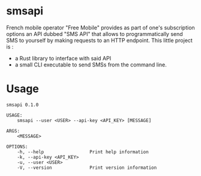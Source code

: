 # smsapi

French mobile operator "Free Mobile" provides as part of one's subscription options an API dubbed "SMS API" that allows to programmatically send SMS to yourself by making requests to an HTTP endpoint.
This little project is :
 - a Rust library to interface with said API
 - a small CLI executable to send SMSs from the command line.
 
# Usage

```
smsapi 0.1.0

USAGE:
    smsapi --user <USER> --api-key <API_KEY> [MESSAGE]

ARGS:
    <MESSAGE>    

OPTIONS:
    -h, --help                 Print help information
    -k, --api-key <API_KEY>    
    -u, --user <USER>          
    -V, --version              Print version information
```
